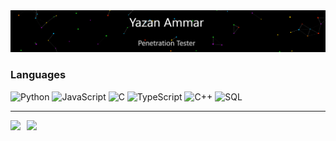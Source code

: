 <img src="./MyProfile.gif" alt="YazanAmmar">

### Languages

![Python](https://img.shields.io/badge/-Python-000?&logo=Python)
![JavaScript](https://img.shields.io/badge/-JavaScript-000?&logo=JavaScript)
![C](https://img.shields.io/badge/-C-000?&logo=C)
![TypeScript](https://img.shields.io/badge/-TypeScript-000?&logo=TypeScript)
![C++](https://img.shields.io/badge/-C++-000?&logo=c%2b%2b&logoColor=00599C)
![SQL](https://img.shields.io/badge/-SQL-000?&logo=MySQL)

---

<div align="center">
  <div style="display: flex; gap: 10px; align-items: center;">
    <a href="https://github.com/YazanAmmar">
      <img height="110px" src="https://github-readme-stats.vercel.app/api?username=YazanAmmar&hide_title=true&hide_border=true&show_icons=true&include_all_commits=true&count_private=true&line_height=21&text_color=000&icon_color=000&bg_color=0,ea6161,ffc64d,fffc4d,52fa5a&theme=graywhite" />
    </a>
    <a href="https://github.com/YazanAmmar">
      <img height="150px" src="https://github-readme-stats.vercel.app/api/top-langs/?username=YazanAmmar&hide=html&hide_title=true&hide_border=true&layout=compact&langs_count=6&exclude_repo=comp426,Redventures-Movie-Quotes&text_color=000&icon_color=fff&bg_color=0,52fa5a,4dfcff,c64dff&theme=graywhite" />
    </a>
  </div>
</div>

